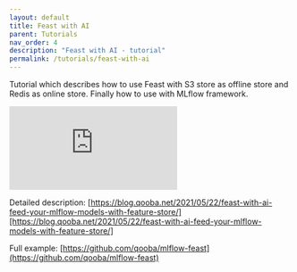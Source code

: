 ```yaml
---
layout: default
title: Feast with AI
parent: Tutorials
nav_order: 4
description: "Feast with AI - tutorial"
permalink: /tutorials/feast-with-ai
---
```


Tutorial which describes how to use Feast with S3 store as offline store and Redis as online store.
Finally how to use with MLflow framework.

<div class="video-container">
    <iframe src="https://www.youtube.com/watch?v=CeYR0INmPhs" frameborder="0" allowfullscreen></iframe>
</div>

Detailed description: [https://blog.qooba.net/2021/05/22/feast-with-ai-feed-your-mlflow-models-with-feature-store/][https://blog.qooba.net/2021/05/22/feast-with-ai-feed-your-mlflow-models-with-feature-store/]

Full example: [https://github.com/qooba/mlflow-feast](https://github.com/qooba/mlflow-feast)

